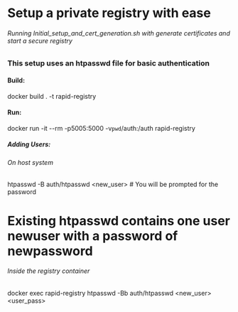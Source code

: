 # Setup a private registry with ease

###### Running Initial_setup_and_cert_generation.sh with generate certificates and start a secure registry

### This setup uses an htpasswd file for basic authentication

#### Build:
docker build . -t rapid-registry

#### Run:
docker run -it --rm -p5005:5000 -v`pwd`/auth:/auth rapid-registry

##### Adding Users:
###### On host system
htpasswd -B auth/htpasswd <new_user> # You will be prompted for the password
# Existing htpasswd contains one user newuser with a password of newpassword

###### Inside the registry container
docker exec rapid-registry htpasswd -Bb auth/htpasswd <new_user> <user_pass> 

